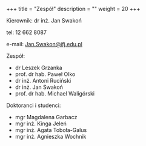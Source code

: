 +++
title = "Zespół"
description = ""
weight = 20
+++

Kierownik: dr inż. Jan Swakoń

tel: 12 662 8087

e-mail: Jan.Swakon@ifj.edu.pl


Zespół:

  * dr Leszek Grzanka
  * prof. dr hab. Paweł Olko
  * dr inż. Antoni Ruciński
  * dr inż. Jan Swakoń
  * prof. dr hab. Michael Waligórski


Doktoranci i studenci:

  * mgr Magdalena Garbacz
  * mgr inż. Kinga Jeleń
  * mgr inż. Agata Toboła-Galus
  * mgr inż. Agnieszka Wochnik